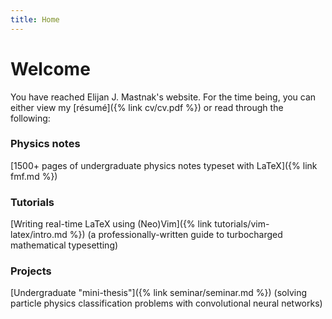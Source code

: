 ```yaml
---
title: Home
---
```

# Welcome
You have reached Elijan J. Mastnak's website.
For the time being, you can either view my [résumé]({% link cv/cv.pdf %}) or read through the following:

### Physics notes
[1500+ pages of undergraduate physics notes typeset with LaTeX]({% link fmf.md %})

### Tutorials
[Writing real-time LaTeX using (Neo)Vim]({% link tutorials/vim-latex/intro.md %}) (a professionally-written guide to turbocharged mathematical typesetting)

### Projects
[Undergraduate "mini-thesis"]({% link seminar/seminar.md %}) (solving particle physics classification problems with convolutional neural networks)
